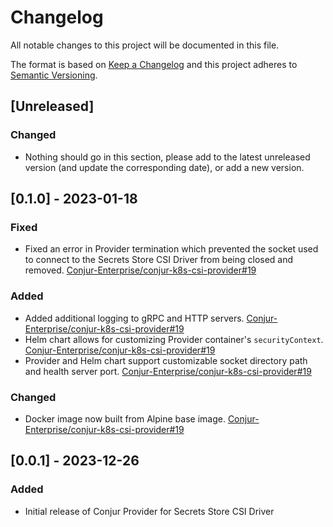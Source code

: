 # Changelog
All notable changes to this project will be documented in this file.

The format is based on [Keep a Changelog](http://keepachangelog.com/en/1.0.0/)
and this project adheres to [Semantic Versioning](http://semver.org/spec/v2.0.0.html).

## [Unreleased]

### Changed
- Nothing should go in this section, please add to the latest unreleased version
  (and update the corresponding date), or add a new version.

## [0.1.0] - 2023-01-18

### Fixed
- Fixed an error in Provider termination which prevented the socket used to
  connect to the Secrets Store CSI Driver from being closed and removed.
  [Conjur-Enterprise/conjur-k8s-csi-provider#19](https://github.cyberng.com/Conjur-Enterprise/conjur-k8s-csi-provider/pull/19)

### Added
- Added additional logging to gRPC and HTTP servers.
  [Conjur-Enterprise/conjur-k8s-csi-provider#19](https://github.cyberng.com/Conjur-Enterprise/conjur-k8s-csi-provider/pull/19)
- Helm chart allows for customizing Provider container's `securityContext`.
  [Conjur-Enterprise/conjur-k8s-csi-provider#19](https://github.cyberng.com/Conjur-Enterprise/conjur-k8s-csi-provider/pull/19)
- Provider and Helm chart support customizable socket directory path and health
  server port.
  [Conjur-Enterprise/conjur-k8s-csi-provider#19](https://github.cyberng.com/Conjur-Enterprise/conjur-k8s-csi-provider/pull/19)

### Changed
- Docker image now built from Alpine base image.
  [Conjur-Enterprise/conjur-k8s-csi-provider#19](https://github.cyberng.com/Conjur-Enterprise/conjur-k8s-csi-provider/pull/19)

## [0.0.1] - 2023-12-26

### Added
- Initial release of Conjur Provider for Secrets Store CSI Driver

